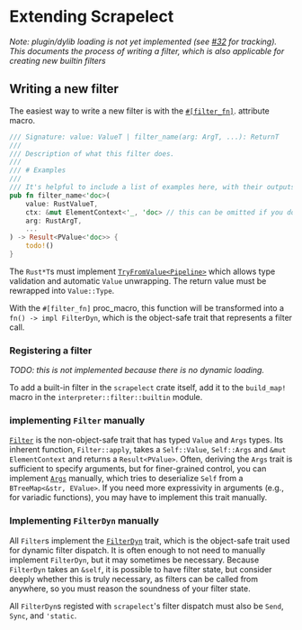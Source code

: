 # Extending Scrapelect

*Note: plugin/dylib loading is not yet implemented (see
[#32](https://github.com/suaviloquence/scrapelect/issues/32) for tracking).
This documents the process of writing a filter, which is also applicable for
creating new builtin filters*

## Writing a new filter

The easiest way to write a new filter is with the
[`#[filter_fn]`](https://docs.rs/scrapelect-filter-proc-macro/latest/scrapelect_filter_proc_macro/attr.filter_fn.html).
attribute macro.

```rust
/// Signature: value: ValueT | filter_name(arg: ArgT, ...): ReturnT
///
/// Description of what this filter does.
///
/// # Examples
///
/// It's helpful to include a list of examples here, with their outputs/effects.
pub fn filter_name<'doc>(
    value: RustValueT,
    ctx: &mut ElementContext<'_, 'doc> // this can be omitted if you don't need it
    arg: RustArgT,
    ...
) -> Result<PValue<'doc>> {
    todo!()
}
```

The `Rust*T`s must implement
[`TryFromValue<Pipeline>`](https://docs.rs/scrapelect/latest/scrapelect/interpreter/value/trait.TryFromValue.html)
which allows type validation and automatic `Value` unwrapping.  The return value must be
rewrapped into `Value::Type`.

With the `#[filter_fn]` proc_macro, this function will be transformed into a
`fn() -> impl FilterDyn`, which is the object-safe trait that represents a filter
call.

### Registering a filter

*TODO: this is not implemented because there is no dynamic loading.*

To add a built-in filter in the `scrapelect` crate itself, add it to the `build_map!`
macro in the `interpreter::filter::builtin` module.

### implementing `Filter` manually

[`Filter`](https://docs.rs/scrapelect/latest/scrapelect/interpreter/filter/trait.Filter.html)
is the non-object-safe trait that has typed `Value` and `Args` types.  Its inherent
function, `Filter::apply`, takes a `Self::Value`, `Self::Args` and `&mut ElementContext`
and returns a `Result<PValue>`.  Often, deriving the `Args` trait is sufficient to
specify arguments, but for finer-grained control, you can implement
[`Args`](https://docs.rs/scrapelect/latest/scrapelect/interpreter/filter/trait.Args.html)
manually, which tries to deserialize `Self` from a `BTreeMap<&str, EValue>`.  If you
need more expressivity in arguments (e.g., for variadic functions), you may have
to implement this trait manually.

### Implementing `FilterDyn` manually

All `Filter`s implement the [`FilterDyn`](https://docs.rs/scrapelect/latest/scrapelect/interpreter/filter/trait.FilterDyn.html)
trait, which is the object-safe trait used for dynamic filter dispatch.  It is
often enough to not need to manually implement `FilterDyn`, but it may
sometimes be necessary. Because `FilterDyn` takes an `&self`, it is possible to
have filter state, but consider deeply whether this is truly necessary, as filters
can be called from anywhere, so you must reason the soundness of your filter state.

All `FilterDyn`s registed with `scrapelect`'s filter dispatch must also be `Send`,
`Sync`, and `'static`.
